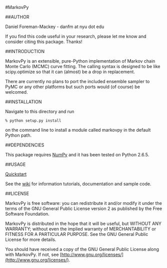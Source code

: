 #MarkovPy

##AUTHOR

Daniel Foreman-Mackey - danfm at nyu dot edu

If you find this code useful in your research, please let me know and
consider citing this package. Thanks!


##INTRODUCTION

MarkovPy is an extensible, pure-Python implementation of Markov chain
Monte Carlo (MCMC) curve fitting. The calling syntax is designed to be
like scipy.optimize so that it can (almost) be a drop in replacement.

There are currently no plans to port the included ensemble sampler to
PyMC or any other platforms but such ports would (of course) be welcomed.


##INSTALLATION

Navigate to this directory and run

`% python setup.py install`

on the command line to install a module called markovpy in the default
Python path.


##DEPENDENCIES

This package requires [NumPy](http://numpy.scipy.org/) and it has been
tested on Python 2.6.5.


##USAGE

[Quickstart](https://github.com/dfm/MarkovPy/wiki/Quickstart)

See the [wiki](http://github.com/dfm/MarkovPy/wiki) for information tutorials, documentation and sample code.


##LICENSE

MarkovPy is free software: you can redistribute it and/or modify
it under the terms of the GNU General Public License version 2 as
published by the Free Software Foundation.

MarkovPy is distributed in the hope that it will be useful,
but WITHOUT ANY WARRANTY; without even the implied warranty of
MERCHANTABILITY or FITNESS FOR A PARTICULAR PURPOSE.  See the
GNU General Public License for more details.

You should have received a copy of the GNU General Public License
along with MarkovPy.  If not, see [http://www.gnu.org/licenses/](http://www.gnu.org/licenses/).
